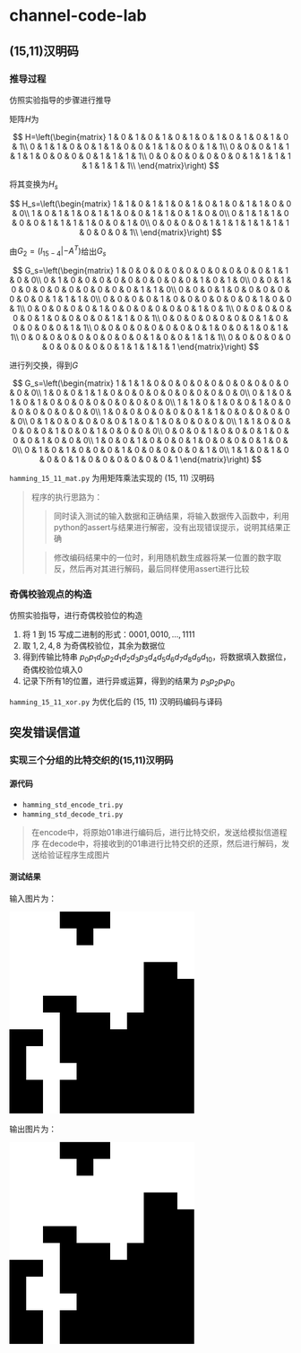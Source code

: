# channel-code-lab

## (15,11)汉明码

### 推导过程

仿照实验指导的步骤进行推导

矩阵$H$为

$$
H=\left(\begin{matrix}
    1 & 0 & 1 & 0 & 1 & 0 & 1 & 0 & 1 & 0 & 1 & 0 & 1 & 0 & 1\\
    0 & 1 & 1 & 0 & 0 & 1 & 1 & 0 & 0 & 1 & 1 & 0 & 0 & 1 & 1\\
    0 & 0 & 0 & 1 & 1 & 1 & 1 & 0 & 0 & 0 & 0 & 1 & 1 & 1 & 1\\
    0 & 0 & 0 & 0 & 0 & 0 & 0 & 1 & 1 & 1 & 1 & 1 & 1 & 1 & 1\\
\end{matrix}\right)
$$

将其变换为$H_s$

$$
H_s=\left(\begin{matrix}
    1 & 1 & 0 & 1 & 1 & 0 & 1 & 0 & 1 & 0 & 1 & 1 & 0 & 0 & 0\\
    1 & 0 & 1 & 1 & 0 & 1 & 1 & 0 & 0 & 1 & 1 & 0 & 1 & 0 & 0\\
    0 & 1 & 1 & 1 & 0 & 0 & 0 & 1 & 1 & 1 & 1 & 0 & 0 & 1 & 0\\
    0 & 0 & 0 & 0 & 1 & 1 & 1 & 1 & 1 & 1 & 1 & 0 & 0 & 0 & 1\\
\end{matrix}\right)
$$

由$G_2=(I_{15-4}|-A^T)$给出$G_s$

$$
G_s=\left(\begin{matrix}
    1 & 0 & 0 & 0 & 0 & 0 & 0 & 0 & 0 & 0 & 0 & 1 & 1 & 0 & 0\\
    0 & 1 & 0 & 0 & 0 & 0 & 0 & 0 & 0 & 0 & 0 & 1 & 0 & 1 & 0\\
    0 & 0 & 1 & 0 & 0 & 0 & 0 & 0 & 0 & 0 & 0 & 0 & 1 & 1 & 0\\
    0 & 0 & 0 & 1 & 0 & 0 & 0 & 0 & 0 & 0 & 0 & 1 & 1 & 1 & 0\\
    0 & 0 & 0 & 0 & 1 & 0 & 0 & 0 & 0 & 0 & 0 & 1 & 0 & 0 & 1\\
    0 & 0 & 0 & 0 & 0 & 1 & 0 & 0 & 0 & 0 & 0 & 0 & 1 & 0 & 1\\
    0 & 0 & 0 & 0 & 0 & 0 & 1 & 0 & 0 & 0 & 0 & 1 & 1 & 0 & 1\\
    0 & 0 & 0 & 0 & 0 & 0 & 0 & 1 & 0 & 0 & 0 & 0 & 0 & 1 & 1\\
    0 & 0 & 0 & 0 & 0 & 0 & 0 & 0 & 1 & 0 & 0 & 1 & 0 & 1 & 1\\
    0 & 0 & 0 & 0 & 0 & 0 & 0 & 0 & 0 & 1 & 0 & 0 & 1 & 1 & 1\\
    0 & 0 & 0 & 0 & 0 & 0 & 0 & 0 & 0 & 0 & 1 & 1 & 1 & 1 & 1
\end{matrix}\right)
$$

进行列交换，得到$G$

$$
G_s=\left(\begin{matrix}
    1 & 1 & 1 & 0 & 0 & 0 & 0 & 0 & 0 & 0 & 0 & 0 & 0 & 0 & 0\\
    1 & 0 & 0 & 1 & 1 & 0 & 0 & 0 & 0 & 0 & 0 & 0 & 0 & 0 & 0\\
    0 & 1 & 0 & 1 & 0 & 1 & 0 & 0 & 0 & 0 & 0 & 0 & 0 & 0 & 0\\
    1 & 1 & 0 & 1 & 0 & 0 & 1 & 0 & 0 & 0 & 0 & 0 & 0 & 0 & 0\\
    1 & 0 & 0 & 0 & 0 & 0 & 0 & 1 & 1 & 0 & 0 & 0 & 0 & 0 & 0\\
    0 & 1 & 0 & 0 & 0 & 0 & 0 & 1 & 0 & 1 & 0 & 0 & 0 & 0 & 0\\
    1 & 1 & 0 & 0 & 0 & 0 & 0 & 1 & 0 & 0 & 1 & 0 & 0 & 0 & 0\\
    0 & 0 & 0 & 1 & 0 & 0 & 0 & 1 & 0 & 0 & 0 & 1 & 0 & 0 & 0\\
    1 & 0 & 0 & 1 & 0 & 0 & 0 & 1 & 0 & 0 & 0 & 0 & 1 & 0 & 0\\
    0 & 1 & 0 & 1 & 0 & 0 & 0 & 1 & 0 & 0 & 0 & 0 & 0 & 1 & 0\\
    1 & 1 & 0 & 1 & 0 & 0 & 0 & 1 & 0 & 0 & 0 & 0 & 0 & 0 & 1
\end{matrix}\right)
$$

`hamming_15_11_mat.py` 为用矩阵乘法实现的 (15, 11) 汉明码

> 程序的执行思路为：
>
> > 同时读入测试的输入数据和正确结果，将输入数据传入函数中，利用python的assert与结果进行解密，没有出现错误提示，说明其结果正确
>
> > 修改编码结果中的一位时，利用随机数生成器将某一位置的数字取反，然后再对其进行解码，最后同样使用assert进行比较

### 奇偶校验观点的构造

仿照实验指导，进行奇偶校验位的构造

1. 将 $1$ 到 $15$ 写成二进制的形式：$0001,0010,\ldots,1111$
2. 取 $1, 2, 4, 8$ 为奇偶校验位，其余为数据位
3. 得到传输比特串 $p_0p_1d_0p_2d_1d_2d_3p_3d_4d_5d_6d_7d_8d_9d_10$，将数据填入数据位，奇偶校验位填入0
4. 记录下所有1的位置，进行异或运算，得到的结果为 $p_3p_2p_1p_0$

`hamming_15_11_xor.py` 为优化后的 (15, 11) 汉明码编码与译码

## 突发错误信道

### 实现三个分组的比特交织的(15,11)汉明码

#### 源代码

- `hamming_std_encode_tri.py`
- `hamming_std_decode_tri.py`

> 在encode中，将原始01串进行编码后，进行比特交织，发送给模拟信道程序
> 在decode中，将接收到的01串进行比特交织的还原，然后进行解码，发送给验证程序生成图片

#### 测试结果

输入图片为：

![](./img/data.png)

输出图片为：

![](./img/result.png)